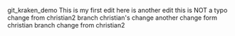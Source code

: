 git_kraken_demo
This is my first edit
here is another edit
this is NOT a typo
change from christian2 branch
christian's change
another change form christian branch
change from christian2